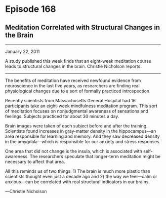 # Episode 168

## Meditation Correlated with Structural Changes in the Brain

---

January 22, 2011

A study published this week finds that an eight-week meditation course leads to structural changes in the brain. Christie Nicholson reports

---

The benefits of meditation have received newfound evidence from neuroscience in the last five years, as researchers are finding real physiological changes due to a sort of formally practiced introspection.

Recently scientists from Massachusetts General Hospital had 16 participants take an eight-week mindfulness meditation program. This sort of meditation focuses on nonjudgmental awareness of sensations and feelings. Subjects practiced for about 30 minutes a day.

Brain images were taken of each subject before and after the training. Scientists found increases in gray-matter density in the hippocampus—an area responsible for learning and memory. And they saw decreased density in the amygdala—which is responsible for our anxiety and stress responses.

One area that did not change is the insula, which is associated with self-awareness. The researchers speculate that longer-term meditation might be necessary to affect that area.

All this reminds us of two things: 1) The brain is much more plastic than scientists thought even just a decade ago and 2) the way we feel—calm or anxious—can be correlated with real structural indicators in our brains.

—Christie Nicholson

